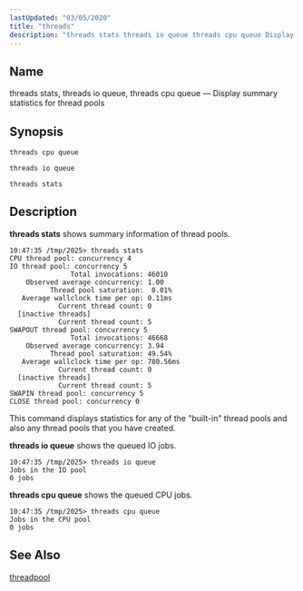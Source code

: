 ```yaml
---
lastUpdated: "03/05/2020"
title: "threads"
description: "threads stats threads io queue threads cpu queue Display summary statistics for thread pools threads cpu queue threads io queue threads stats threads stats shows summary information of thread pools This command displays statistics for any of the built in thread pools and also any thread pools that you have..."
---
```


<a name="console_commands.threads"></a> 
## Name

threads stats, threads io queue, threads cpu queue — Display summary statistics for thread pools

## Synopsis

`threads cpu queue`

`threads io queue`

`threads stats`

<a name="idp11288848"></a> 
## Description

**threads stats**       shows summary information of thread pools.

```
10:47:35 /tmp/2025> threads stats
CPU thread pool: concurrency 4
IO thread pool: concurrency 5
               Total invocations: 46010
    Observed average concurrency: 1.00
          Thread pool saturation:  0.01%
   Average wallclock time per op: 0.11ms
            Current thread count: 0
  [inactive threads]
            Current thread count: 5
SWAPOUT thread pool: concurrency 5
               Total invocations: 46668
    Observed average concurrency: 3.94
          Thread pool saturation: 49.54%
   Average wallclock time per op: 780.56ms
            Current thread count: 0
  [inactive threads]
            Current thread count: 5
SWAPIN thread pool: concurrency 5
CLOSE thread pool: concurrency 0
```

This command displays statistics for any of the "built-in" thread pools and also any thread pools that you have created.

**threads io queue**          shows the queued IO jobs.

```
10:47:35 /tmp/2025> threads io queue
Jobs in the IO pool
0 jobs
```

**threads cpu queue**           shows the queued CPU jobs.

```
10:47:35 /tmp/2025> threads cpu queue
Jobs in the CPU pool
0 jobs
```
<a name="idp11295568"></a> 
## See Also

[threadpool](/momentum/4/config/ref-threadpool)